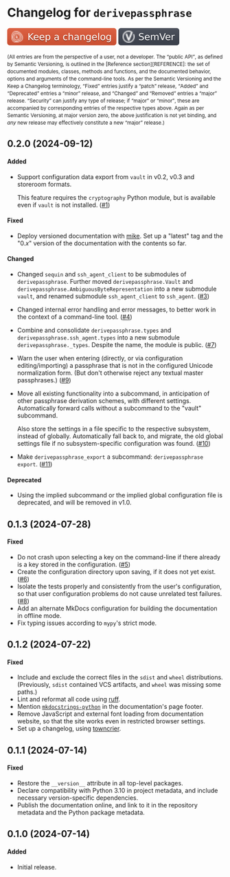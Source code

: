 # Changelog for `derivepassphrase`

[![Keeping a changelog][CHANGELOG_BADGE]][KEEP_A_CHANGELOG]
[![Using Semantic Versioning][SEMVER_BADGE]][SEMANTIC_VERSIONING]

  [CHANGELOG_BADGE]: Keep_a_changelog-E05735.svg
  [SEMVER_BADGE]: SemVer-3F4551.svg
  [KEEP_A_CHANGELOG]: https://keepachangelog.com/en/1.1.0/ 'Keeping a changelog'
  [SEMANTIC_VERSIONING]: https://semver.org/ 'Using Semantic Versioning'

<aside markdown><small>
(All entries are from the perspective of a user, not a developer.
The <q>public API</q>, as defined by Semantic Versioning, is outlined in the
[Reference section][REFERENCE]: the set of documented modules, classes,
methods and functions, and the documented behavior, options and arguments of
the command-line tools.
As per the Semantic Versioning and the Keep a Changelog terminology,
<q>Fixed</q> entries justify a <q>patch</q> release,
<q>Added</q> and <q>Deprecated</q> entries a <q>minor</q> release,
and <q>Changed</q> and <q>Removed</q> entries a <q>major</q> release.
<q>Security</q> can justify any type of release;
if <q>major</q> or <q>minor</q>, these are accompanied by corresponding
entries of the respective types above.
Again as per Semantic Versioning, at major version zero, the above
justification is not yet binding, and <em>any</em> new release may
effectively constitute a new <q>major</q> release.)
</small></aside>

  [REFERENCE]: reference/index.md

<!-- towncrier release notes start -->

## 0.2.0 (2024-09-12)

#### Added

- Support configuration data export from `vault` in v0.2, v0.3 and storeroom
  formats.

    This feature requires the `cryptography` Python module, but is available
  even if `vault` is not installed. ([#1])

[#1]: https://github.com/the-13th-letter/derivepassphrase/1

#### Fixed

- Deploy versioned documentation with [mike](https://pypi.org/project/mike).
  Set up a "latest" tag and the "0.<var>x</var>" version of the documentation
  with the contents so far.

#### Changed

- Changed `sequin` and `ssh_agent_client` to be submodules of
  `derivepassphrase`.  Further moved `derivepassphrase.Vault` and
  `derivepassphrase.AmbiguousByteRepresentation` into a new submodule `vault`,
  and renamed submodule `ssh_agent_client` to `ssh_agent`. ([#3])
- Changed internal error handling and error messages, to better work in the
  context of a command-line tool. ([#4])
- Combine and consolidate `derivepassphrase.types` and
  `derivepassphrase.ssh_agent.types` into a new submodule
  `derivepassphrase._types`.  Despite the name, the module is public. ([#7])
- Warn the user when entering (directly, or via configuration
  editing/importing) a passphrase that is not in the configured Unicode
  normalization form. (But don't otherwise reject any textual master
  passphrases.) ([#9])
- Move all existing functionality into a subcommand, in anticipation of other
  passphrase derivation schemes, with different settings.  Automatically
  forward calls without a subcommand to the "vault" subcommand.

    Also store the settings in a file specific to the respective subsystem,
  instead of globally.  Automatically fall back to, and migrate, the old global
  settings file if no subsystem-specific configuration was found. ([#10])

- Make `derivepassphrase_export` a subcommand: `derivepassphrase export`.
  ([#11])

[#3]: https://github.com/the-13th-letter/derivepassphrase/3
[#4]: https://github.com/the-13th-letter/derivepassphrase/4
[#7]: https://github.com/the-13th-letter/derivepassphrase/7
[#9]: https://github.com/the-13th-letter/derivepassphrase/9
[#10]: https://github.com/the-13th-letter/derivepassphrase/10
[#11]: https://github.com/the-13th-letter/derivepassphrase/11

#### Deprecated

- Using the implied subcommand or the implied global configuration file is
  deprecated, and will be removed in v1.0.


## 0.1.3 (2024-07-28)

#### Fixed

- Do not crash upon selecting a key on the command-line if there already is a
  key stored in the configuration. ([#5])
- Create the configuration directory upon saving, if it does not yet exist.
  ([#6])
- Isolate the tests properly and consistently from the user's configuration, so
  that user configuration problems do not cause unrelated test failures. ([#8])
- Add an alternate MkDocs configuration for building the documentation in
  offline mode.
- Fix typing issues according to `mypy`'s strict mode.

[#5]: https://github.com/the-13th-letter/derivepassphrase/5
[#6]: https://github.com/the-13th-letter/derivepassphrase/6
[#8]: https://github.com/the-13th-letter/derivepassphrase/8


## 0.1.2 (2024-07-22)

#### Fixed

- Include and exclude the correct files in the `sdist` and `wheel`
  distributions.  (Previously, `sdist` contained VCS artifacts, and `wheel` was
  missing some paths.)
- Lint and reformat all code using [ruff](https://astral.sh/ruff/).
- Mention [`mkdocstrings-python`](https://mkdocstrings.github.io/python/) in
  the documentation's page footer.
- Remove JavaScript and external font loading from documentation website, so
  that the site works even in restricted browser settings.
- Set up a changelog, using [towncrier](https://pypi.org/package/towncrier).


## 0.1.1 (2024-07-14)

#### Fixed

- Restore the `__version__` attribute in all top-level packages.
- Declare compatibility with Python 3.10 in project metadata, and include
  necessary version-specific dependencies.
- Publish the documentation online, and link to it in the repository metadata
  and the Python package metadata.


## 0.1.0 (2024-07-14)

#### Added

- Initial release.
